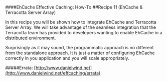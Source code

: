 ####EhCache Effective Caching: How-To
##Recipe 11 (EhCache & Terracotta Server Array)

In this recipe you will be shown how to integrate EhCache and Terracotta Server Array. We will take advantage of the seamless integration that the Terracotta team has provided to developers wanting to enable EhCache in a distributed environment.  

Surprisingly as it may sound, the programmatic approach is no different from the standalone approach. It is just a matter of configuring EhCache correctly in you application and you will scale appropriately.


#####Errata: [http://www.danielwind.net](http://www.danielwind.net/effcaching/errata)
